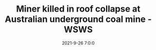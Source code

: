 ---
"title": "Miner killed in roof collapse at Australian underground coal mine - WSWS"
"date": "2021-9-26 7:0:0"
"feed_name": "GOOGLENEWSMINING"
"feed_website": "https://news.google.com/search?q=mining%2Bincident&hl=en-US&gl=US&ceid=US:en"
"feed_rss": "https://news.google.com/rss/search?q=mining%2Bincident&hl=en-US&gl=US&ceid=US:en"
"link": "https://www.wsws.org/en/articles/2021/09/27/greg-s27.html"
"source": "{'href': 'https://www.wsws.org', 'title': 'WSWS'}"
"file": "_posts/2021-1-1-3f387d07332a07f650be44ba71d42dc0a0c85fea.md"
"accident": "1"
"drilling": "0"
"dead": "1"
"injured": "0"
"arrested": "0"
"place": "australia"
"where": "mining site"
"causes": "roof collapse"
"place_uri": "http://en.wikipedia.org/wiki/Australia"
---